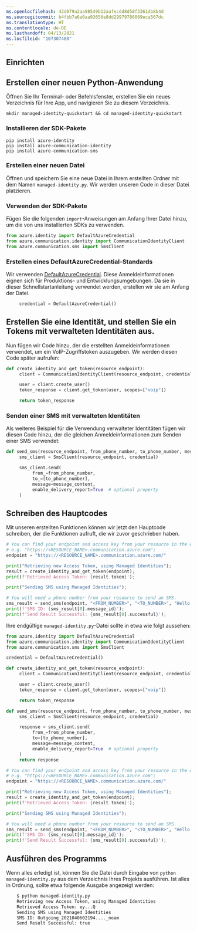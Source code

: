 ```yaml
---
ms.openlocfilehash: 42d079a2aa98549b12aafecdd8d58f3361db8b4d
ms.sourcegitcommit: b4fbb7a6a0aa93656e8dd29979786069eca567dc
ms.translationtype: HT
ms.contentlocale: de-DE
ms.lasthandoff: 04/13/2021
ms.locfileid: "107307480"
---
```

## <a name="setting-up"></a>Einrichten

## <a name="create-a-new-python-application"></a>Erstellen einer neuen Python-Anwendung

Öffnen Sie Ihr Terminal- oder Befehlsfenster, erstellen Sie ein neues Verzeichnis für Ihre App, und navigieren Sie zu diesem Verzeichnis.

```console
mkdir managed-identity-quickstart && cd managed-identity-quickstart
```

### <a name="install-the-sdk-packages"></a>Installieren der SDK-Pakete

```console
pip install azure-identity
pip install azure-communication-identity
pip install azure-communication-sms
```

### <a name="create-a-new-file"></a>Erstellen einer neuen Datei
Öffnen und speichern Sie eine neue Datei in Ihrem erstellten Ordner mit dem Namen `managed-identity.py`. Wir werden unseren Code in dieser Datei platzieren.

### <a name="use-the-sdk-packages"></a>Verwenden der SDK-Pakete

Fügen Sie die folgenden `import`-Anweisungen am Anfang Ihrer Datei hinzu, um die von uns installierten SDKs zu verwenden.

```python
from azure.identity import DefaultAzureCredential
from azure.communication.identity import CommunicationIdentityClient
from azure.communication.sms import SmsClient
```

### <a name="create-a-defaultazurecredential"></a>Erstellen eines DefaultAzureCredential-Standards

Wir verwenden [DefaultAzureCredential](/python/api/azure-identity/azure.identity.defaultazurecredential). Diese Anmeldeinformationen eignen sich für Produktions- und Entwicklungsumgebungen. Da sie in dieser Schnellstartanleitung verwendet werden, erstellen wir sie am Anfang der Datei.

```python
     credential = DefaultAzureCredential()
```

## <a name="create-an-identity-and-issue-a-token-with-managed-identities"></a>Erstellen Sie eine Identität, und stellen Sie ein Tokens mit verwalteten Identitäten aus.

Nun fügen wir Code hinzu, der die erstellten Anmeldeinformationen verwendet, um ein VoIP-Zugriffstoken auszugeben. Wir werden diesen Code später aufrufen:

```python
def create_identity_and_get_token(resource_endpoint):
     client = CommunicationIdentityClient(resource_endpoint, credential)

     user = client.create_user()
     token_response = client.get_token(user, scopes=["voip"])

     return token_response
```

### <a name="send-an-sms-with-managed-identities"></a>Senden einer SMS mit verwalteten Identitäten
Als weiteres Beispiel für die Verwendung verwalteter Identitäten fügen wir diesen Code hinzu, der die gleichen Anmeldeinformationen zum Senden einer SMS verwendet:

```python
def send_sms(resource_endpoint, from_phone_number, to_phone_number, message_content):
     sms_client = SmsClient(resource_endpoint, credential)

     sms_client.send(
          from_=from_phone_number,
          to_=[to_phone_number],
          message=message_content,
          enable_delivery_report=True  # optional property
     )
```

## <a name="write-our-main-code"></a>Schreiben des Hauptcodes

Mit unseren erstellten Funktionen können wir jetzt den Hauptcode schreiben, der die Funktionen aufruft, die wir zuvor geschrieben haben.

```python
# You can find your endpoint and access key from your resource in the Azure portal
# e.g. "https://<RESOURCE_NAME>.communication.azure.com";
endpoint = "https://<RESOURCE_NAME>.communication.azure.com/"

print("Retrieving new Access Token, using Managed Identities");
result = create_identity_and_get_token(endpoint);
print(f'Retrieved Access Token: {result.token}');

print("Sending SMS using Managed Identities");

# You will need a phone number from your resource to send an SMS.
sms_result = send_sms(endpoint, "<FROM_NUMBER>", "<TO_NUMBER>", "Hello from Managed Identities");
print(f'SMS ID: {sms_result[0].message_id}');
print(f'Send Result Successful: {sms_result[0].successful}');
```

Ihre endgültige `managed-identity.py`-Datei sollte in etwa wie folgt aussehen:

```python
from azure.identity import DefaultAzureCredential
from azure.communication.identity import CommunicationIdentityClient
from azure.communication.sms import SmsClient

credential = DefaultAzureCredential()

def create_identity_and_get_token(resource_endpoint):
     client = CommunicationIdentityClient(resource_endpoint, credential)

     user = client.create_user()
     token_response = client.get_token(user, scopes=["voip"])

     return token_response

def send_sms(resource_endpoint, from_phone_number, to_phone_number, message_content):
     sms_client = SmsClient(resource_endpoint, credential)

     response = sms_client.send(
          from_=from_phone_number,
          to=[to_phone_number],
          message=message_content,
          enable_delivery_report=True  # optional property
     )
     return response

# You can find your endpoint and access key from your resource in the Azure portal
# e.g. "https://<RESOURCE_NAME>.communication.azure.com";
endpoint = "https://<RESOURCE_NAME>.communication.azure.com/"

print("Retrieving new Access Token, using Managed Identities");
result = create_identity_and_get_token(endpoint);
print(f'Retrieved Access Token: {result.token}');

print("Sending SMS using Managed Identities");

# You will need a phone number from your resource to send an SMS.
sms_result = send_sms(endpoint, "<FROM_NUMBER>", "<TO_NUMBER>", "Hello from Managed Identities");
print(f'SMS ID: {sms_result[0].message_id}');
print(f'Send Result Successful: {sms_result[0].successful}');
```
## <a name="run-the-program"></a>Ausführen des Programms

Wenn alles erledigt ist, können Sie die Datei durch Eingabe von `python managed-identity.py` aus dem Verzeichnis Ihres Projekts ausführen. Ist alles in Ordnung, sollte etwa folgende Ausgabe angezeigt werden:

```Bash
    $ python managed-identity.py
    Retrieving new Access Token, using Managed Identities
    Retrieved Access Token: ey...Q
    Sending SMS using Managed Identities
    SMS ID: Outgoing_2021040602194...._noam
    Send Result Successful: true
```
